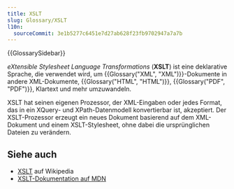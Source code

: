 ```yaml
---
title: XSLT
slug: Glossary/XSLT
l10n:
  sourceCommit: 3e1b5277c6451e7d27ab628f23fb9702947a7a7b
---
```


{{GlossarySidebar}}

_eXtensible Stylesheet Language Transformations_ (**XSLT**) ist eine deklarative Sprache, die verwendet wird, um {{Glossary("XML", "XML")}}-Dokumente in andere XML-Dokumente, {{Glossary("HTML", "HTML")}}, {{Glossary("PDF", "PDF")}}, Klartext und mehr umzuwandeln.

XSLT hat seinen eigenen Prozessor, der XML-Eingaben oder jedes Format, das in ein XQuery- und XPath-Datenmodell konvertierbar ist, akzeptiert. Der XSLT-Prozessor erzeugt ein neues Dokument basierend auf dem XML-Dokument und einem XSLT-Stylesheet, ohne dabei die ursprünglichen Dateien zu verändern.

## Siehe auch

- [XSLT](https://de.wikipedia.org/wiki/XSLT) auf Wikipedia
- [XSLT-Dokumentation auf MDN](/de/docs/Web/XML/XSLT)

